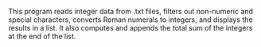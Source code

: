 This program reads integer data from .txt files, filters out non-numeric and special characters, converts Roman numerals to integers, and displays the results in a list. It also computes and appends the total sum of the integers at the end of the list.





